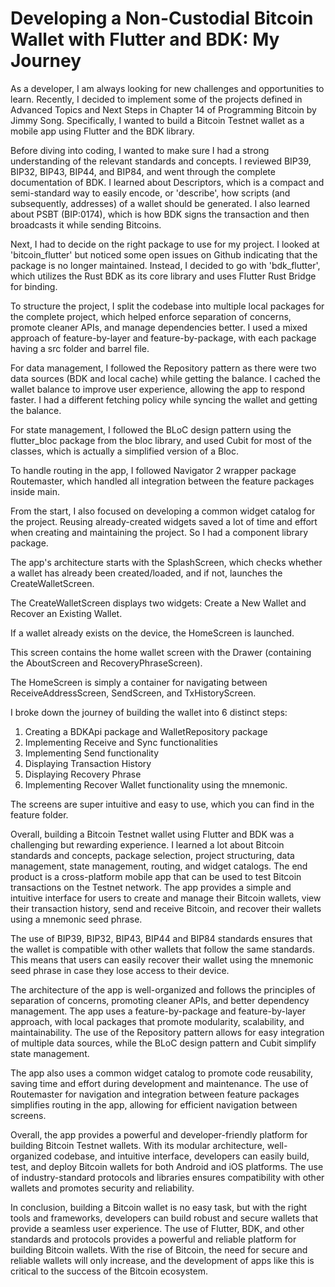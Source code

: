 # Developing a Non-Custodial Bitcoin Wallet with Flutter and BDK: My Journey

As a developer, I am always looking for new challenges and opportunities to learn. Recently, I decided to implement some of the projects defined in Advanced Topics and Next Steps in Chapter 14 of Programming Bitcoin by Jimmy Song. Specifically, I wanted to build a Bitcoin Testnet wallet as a mobile app using Flutter and the BDK library.

Before diving into coding, I wanted to make sure I had a strong understanding of the relevant standards and concepts. I reviewed BIP39, BIP32, BIP43, BIP44, and BIP84, and went through the complete documentation of BDK. I learned about Descriptors, which is a compact and semi-standard way to easily encode, or 'describe', how scripts (and subsequently, addresses) of a wallet should be generated. I also learned about PSBT (BIP:0174), which is how BDK signs the transaction and then broadcasts it while sending Bitcoins.

Next, I had to decide on the right package to use for my project. I looked at 'bitcoin_flutter' but noticed some open issues on Github indicating that the package is no longer maintained. Instead, I decided to go with 'bdk_flutter', which utilizes the Rust BDK as its core library and uses Flutter Rust Bridge for binding.

To structure the project, I split the codebase into multiple local packages for the complete project, which helped enforce separation of concerns, promote cleaner APIs, and manage dependencies better. I used a mixed approach of feature-by-layer and feature-by-package, with each package having a src folder and barrel file.

For data management, I followed the Repository pattern as there were two data sources (BDK and local cache) while getting the balance. I cached the wallet balance to improve user experience, allowing the app to respond faster. I had a different fetching policy while syncing the wallet and getting the balance.

For state management, I followed the BLoC design pattern using the flutter_bloc package from the bloc library, and used Cubit for most of the classes, which is actually a simplified version of a Bloc.

To handle routing in the app, I followed Navigator 2 wrapper package Routemaster, which handled all integration between the feature packages inside main.

From the start, I also focused on developing a common widget catalog for the project. Reusing already-created widgets saved a lot of time and effort when creating and maintaining the project. So I had a component library package.

The app's architecture starts with the SplashScreen, which checks whether a wallet has already been created/loaded, and if not, launches the CreateWalletScreen. 

The CreateWalletScreen displays two widgets: Create a New Wallet and Recover an Existing Wallet. 

If a wallet already exists on the device, the HomeScreen is launched. 

This screen contains the home wallet screen with the Drawer (containing the AboutScreen and RecoveryPhraseScreen). 

The HomeScreen is simply a container for navigating between ReceiveAddressScreen, SendScreen, and TxHistoryScreen.

I broke down the journey of building the wallet into 6 distinct steps:

1. Creating a BDKApi package and WalletRepository package
2. Implementing Receive and Sync functionalities
3. Implementing Send functionality
4. Displaying Transaction History
5. Displaying Recovery Phrase
6. Implementing Recover Wallet functionality using the mnemonic.

The screens are super intuitive and easy to use, which you can find in the feature folder.

Overall, building a Bitcoin Testnet wallet using Flutter and BDK was a challenging but rewarding experience. I learned a lot about Bitcoin standards and concepts, package selection, project structuring, data management, state management, routing, and widget catalogs. The end product is a cross-platform mobile app that can be used to test Bitcoin transactions on the Testnet network. The app provides a simple and intuitive interface for users to create and manage their Bitcoin wallets, view their transaction history, send and receive Bitcoin, and recover their wallets using a mnemonic seed phrase.

The use of BIP39, BIP32, BIP43, BIP44 and BIP84 standards ensures that the wallet is compatible with other wallets that follow the same standards. This means that users can easily recover their wallet using the mnemonic seed phrase in case they lose access to their device.

The architecture of the app is well-organized and follows the principles of separation of concerns, promoting cleaner APIs, and better dependency management. The app uses a feature-by-package and feature-by-layer approach, with local packages that promote modularity, scalability, and maintainability. The use of the Repository pattern allows for easy integration of multiple data sources, while the BLoC design pattern and Cubit simplify state management.


The app also uses a common widget catalog to promote code reusability, saving time and effort during development and maintenance. The use of Routemaster for navigation and integration between feature packages simplifies routing in the app, allowing for efficient navigation between screens.


Overall, the app provides a powerful and developer-friendly platform for building Bitcoin Testnet wallets. With its modular architecture, well-organized codebase, and intuitive interface, developers can easily build, test, and deploy Bitcoin wallets for both Android and iOS platforms. The use of industry-standard protocols and libraries ensures compatibility with other wallets and promotes security and reliability.

In conclusion, building a Bitcoin wallet is no easy task, but with the right tools and frameworks, developers can build robust and secure wallets that provide a seamless user experience. The use of Flutter, BDK, and other standards and protocols provides a powerful and reliable platform for building Bitcoin wallets. With the rise of Bitcoin, the need for secure and reliable wallets will only increase, and the development of apps like this is critical to the success of the Bitcoin ecosystem.